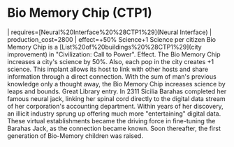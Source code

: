 # Bio Memory Chip (CTP1)

 | requires=[Neural%20Interface%20%28CTP1%29](Neural Interface)
 | production_cost=2800
 | effect=+50% Science+1 Science per citizen
Bio Memory Chip is a [List%20of%20buildings%20%28CTP1%29](city improvement) in "Civilization: Call to Power".
Effect.
The Bio Memory Chip increases a city's science by 50%. Also, each pop in the city creates +1 science. This implant allows its host to link with other hosts and share information through a direct connection. With the sum of man's previous knowledge only a thought away, the Bio Memory Chip increases science by leaps and bounds.
Great Library entry.
In 2311 Sicilia Barahas completed her famous neural jack, linking her spinal cord directly to the digital data stream of her corporation's accounting department. Within years of her discovery, an illicit industry sprung up offering much more "entertaining" digital data. These virtual establishments became the driving force in fine-tuning the Barahas Jack, as the connection became known. Soon thereafter, the first generation of Bio-Memory children was raised.